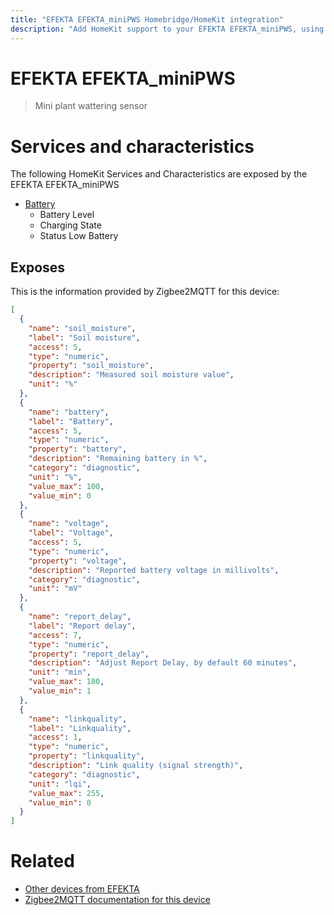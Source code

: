 ```yaml
---
title: "EFEKTA EFEKTA_miniPWS Homebridge/HomeKit integration"
description: "Add HomeKit support to your EFEKTA EFEKTA_miniPWS, using Homebridge, Zigbee2MQTT and homebridge-z2m."
---
```

<!---
This file has been GENERATED using src/docgen/docgen.ts
DO NOT EDIT THIS FILE MANUALLY!
-->
# EFEKTA EFEKTA_miniPWS
> Mini plant wattering sensor


# Services and characteristics
The following HomeKit Services and Characteristics are exposed by
the EFEKTA EFEKTA_miniPWS

* [Battery](../../battery.md)
  * Battery Level
  * Charging State
  * Status Low Battery



## Exposes

This is the information provided by Zigbee2MQTT for this device:

```json
[
  {
    "name": "soil_moisture",
    "label": "Soil moisture",
    "access": 5,
    "type": "numeric",
    "property": "soil_moisture",
    "description": "Measured soil moisture value",
    "unit": "%"
  },
  {
    "name": "battery",
    "label": "Battery",
    "access": 5,
    "type": "numeric",
    "property": "battery",
    "description": "Remaining battery in %",
    "category": "diagnostic",
    "unit": "%",
    "value_max": 100,
    "value_min": 0
  },
  {
    "name": "voltage",
    "label": "Voltage",
    "access": 5,
    "type": "numeric",
    "property": "voltage",
    "description": "Reported battery voltage in millivolts",
    "category": "diagnostic",
    "unit": "mV"
  },
  {
    "name": "report_delay",
    "label": "Report delay",
    "access": 7,
    "type": "numeric",
    "property": "report_delay",
    "description": "Adjust Report Delay, by default 60 minutes",
    "unit": "min",
    "value_max": 180,
    "value_min": 1
  },
  {
    "name": "linkquality",
    "label": "Linkquality",
    "access": 1,
    "type": "numeric",
    "property": "linkquality",
    "description": "Link quality (signal strength)",
    "category": "diagnostic",
    "unit": "lqi",
    "value_max": 255,
    "value_min": 0
  }
]
```

# Related
* [Other devices from EFEKTA](../index.md#efekta)
* [Zigbee2MQTT documentation for this device](https://www.zigbee2mqtt.io/devices/EFEKTA_miniPWS.html)